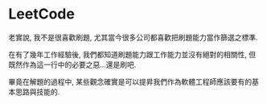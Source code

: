 # LeetCode

老實說, 我不是很喜歡刷題, 尤其當今很多公司都喜歡把刷題能力當作篩選之標準.


在有了幾年工作經驗後, 我們都知道刷題能力跟工作能力並沒有絕對的相關性, 但既然作為這一行中的必要之惡...還是刷吧.


畢竟在解題的過程中, 某些觀念確實是可以提昇我們作為軟體工程師應該要有的基本思路與技能的.
